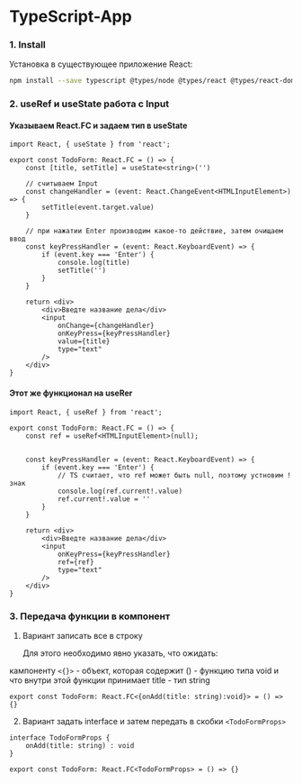 # TypeScript-App

### 1. Install

Установка в существующее приложение React:

```bash
npm install --save typescript @types/node @types/react @types/react-dom @types/jest 
```

### 2. useRef и useState работа с Input

#### Указываем React.FC и задаем тип в useState <string>

```tsx
import React, { useState } from 'react';

export const TodoForm: React.FC = () => {
    const [title, setTitle] = useState<string>('')

    // считываем Input
    const changeHandler = (event: React.ChangeEvent<HTMLInputElement>) => {
        setTitle(event.target.value)
    }

    // при нажатии Enter производим какое-то действие, затем очищаем ввод
    const keyPressHandler = (event: React.KeyboardEvent) => {
        if (event.key === 'Enter') {
            console.log(title)
            setTitle('')
        }
    }

    return <div>
        <div>Введте название дела</div>
        <input 
            onChange={changeHandler}
            onKeyPress={keyPressHandler}
            value={title}
            type="text" 
        />
    </div>
}
```
    
#### Этот же функционал на useRer
    
```tsx
import React, { useRef } from 'react';

export const TodoForm: React.FC = () => {
    const ref = useRef<HTMLInputElement>(null);


    const keyPressHandler = (event: React.KeyboardEvent) => {
        if (event.key === 'Enter') {
            // TS считает, что ref может быть null, поэтому устновим ! знак
            console.log(ref.current!.value)
            ref.current!.value = ''
        }
    }

    return <div>
        <div>Введте название дела</div>
        <input
            onKeyPress={keyPressHandler}
            ref={ref}
            type="text"
        />
    </div>
}
```
    
### 3. Передача функции в компонент
   
1. Вариант записать все в строку

    Для этого необходимо явно указать, что ожидать:
    
кампоненту ```<{}>``` - объект, которая содержит () - функцию типа void и что внутри этой функции принимает title - тип string
    
```tsx
export const TodoForm: React.FC<{onAdd(title: string):void}> = () => {}
```
    
2. Вариант задать interface и затем передать в скобки  ``` <TodoFormProps> ```
    
```tsx 
interface TodoFormProps {
    onAdd(title: string) : void
}

export const TodoForm: React.FC<TodoFormProps> = () => {}

```
    
